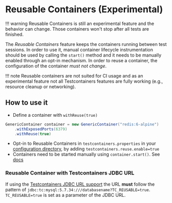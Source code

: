 # Reusable Containers (Experimental)

!!! warning 
    Reusable Containers is still an experimental feature and the behavior can change.
    Those containers won't stop after all tests are finished.

The *Reusable Containers* feature keeps the containers running between test sessions. In order
to use it, manual container lifecycle instrumentation should be used by calling the `start()` method
and it needs to be manually enabled through an opt-in mechanism. In order to reuse a container, the
configuration of the container *must not change*.

!!! note
    Reusable containers are not suited for CI usage and as an experimental feature
    not all Testcontainers features are fully working (e.g., resource cleanup
    or networking).

## How to use it

* Define a container with `withReuse(true)`

```java
GenericContainer container = new GenericContainer("redis:6-alpine")
    .withExposedPorts(6379)
    .withReuse(true)
```

* Opt-in to Reusable Containers in `testcontainers.properties` in your [configuration directory](./configuration.md#configuration-locations), by adding `testcontainers.reuse.enable=true`
* Containers need to be started manually using `container.start()`. See [docs](../../test_framework_integration/manual_lifecycle_control)

### Reusable Container with Testcontainers JDBC URL

If using the [Testcontainers JDBC URL support](../../modules/databases/jdbc#database-containers-launched-via-jdbc-url-scheme)
the URL **must** follow the pattern of `jdbc:tc:mysql:5.7.34:///databasename?TC_REUSABLE=true`. `TC_REUSABLE=true` is set as a parameter of the JDBC URL.
